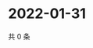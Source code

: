 # 2022-01-31

共 0 条

<!-- BEGIN WEIBO -->
<!-- 最后更新时间 Mon Jan 31 2022 18:09:28 GMT+0800 (China Standard Time) -->

<!-- END WEIBO -->

